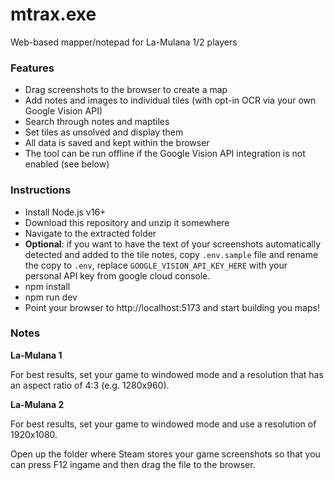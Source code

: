 # mtrax.exe

Web-based mapper/notepad for La-Mulana 1/2 players

### Features

- Drag screenshots to the browser to create a map
- Add notes and images to individual tiles (with opt-in OCR via your own Google Vision API)
- Search through notes and maptiles
- Set tiles as unsolved and display them
- All data is saved and kept within the browser
- The tool can be run offline if the Google Vision API integration is not enabled (see below)

### Instructions

- Install Node.js v16+
- Download this repository and unzip it somewhere
- Navigate to the extracted folder
- **Optional**: if you want to have the text of your screenshots automatically detected and added to the tile notes, copy `.env.sample` file and rename the copy to `.env`, replace `GOOGLE_VISION_API_KEY_HERE` with your personal API key from google cloud console.
- npm install
- npm run dev
- Point your browser to http://localhost:5173 and start building you maps!

### Notes

**La-Mulana 1**

For best results, set your game to windowed mode and a resolution that has an aspect ratio of 4:3 (e.g. 1280x960).

**La-Mulana 2**

For best results, set your game to windowed mode and use a resolution of 1920x1080.

Open up the folder where Steam stores your game screenshots so that you can press F12 ingame and then drag the file to the browser.
